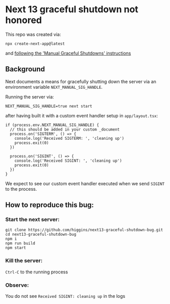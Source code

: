 # Next 13 graceful shutdown not honored

This repo was created via:
```
npx create-next-app@latest
```

and [following the 'Manual Graceful Shutdowns' instructions](https://nextjs.org/docs/app/building-your-application/deploying#manual-graceful-shutdowns)

## Background
Next documents a means for gracefully shutting down the server via an
environment variable `NEXT_MANUAL_SIG_HANDLE`.

Running the server via:
```
NEXT_MANUAL_SIG_HANDLE=true next start
```

after having built it with a custom event handler setup in `app/layout.tsx`:

```
if (process.env.NEXT_MANUAL_SIG_HANDLE) {
  // this should be added in your custom _document
  process.on('SIGTERM', () => {
    console.log('Received SIGTERM: ', 'cleaning up')
    process.exit(0)
  })

  process.on('SIGINT', () => {
    console.log('Received SIGINT: ', 'cleaning up')
    process.exit(0)
  })
}
```

We expect to see our custom event handler executed when we send
`SIGINT` to the process.

## How to reproduce this bug:

### Start the next server:
```
git clone https://github.com/higgins/next13-graceful-shutdown-bug.git
cd next13-graceful-shutdown-bug
npm i
npm run build
npm start
```

### Kill the server:
`Ctrl-C` to the running process

### Observe:
You do not see `Received SIGINT: cleaning up` in the logs
